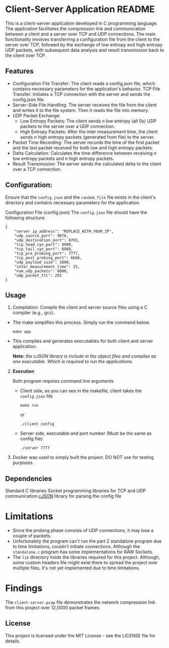 # Client-Server Application README
This is a client-server application developed in C programming language. The application facilitates the compression link and communication between a client and a server over TCP and UDP connections. The main functionality involves transferring a configuration file from the client to the server over TCP, followed by the exchange of low entropy and high entropy UDP packets, with subsequent data analysis and result transmission back to the client over TCP.

## Features
- Configuration File Transfer: The client reads a config.json file, which contains necessary parameters for the application's behavior.
TCP File Transfer: Initiates a TCP connection with the server and sends the config.json file.
- Server-Side File Handling: The server receives the file from the client and writes it to the file system. Then it reads the file into memory.
- UDP Packet Exchange:
	- Low Entropy Packets: The client sends *n* low entropy (all 0s) UDP packets to the server over a UDP connection.
	- High Entropy Packets: After the inter measurement time, the client sends *n* high entropy packets (generated from file) to the server.
- Packet Time Recording: The server records the time of the first packet and the last packet received for both low and high entropy packets.
- Delta Calculation: Calculates the time difference between receiving *n* low entropy packets and *n* high entropy packets.
- Result Transmission: The server sends the calculated delta to the client over a TCP connection.

## Configuration:
Ensure that the `config.json` and the `random_file` file exists in the client's directory and contains necessary parameters for the application.

Configuration File (config.json)
The `config.json` file should have the following structure:

```
{
    "server_ip_address": "REPLACE_WITH_YOUR_IP",
    "udp_source_port": 9876,
    "udp_destination_port": 8765,
    "tcp_head_syn_port": 9999,
    "tcp_tail_syn_port": 8888,
    "tcp_pre_probing_port": 7777,
    "tcp_post_probing_port": 6666,
    "udp_payload_size": 1000,
    "inter_measurement_time": 15,
    "num_udp_packets": 6000,
    "udp_packet_ttl": 255
}
```

## Usage
1. Compilation: Compile the client and server source files using a C compiler (e.g., gcc).
- The make simplifies this process. Simply run the command below.
	```
	make app
	```
- This compiles and generates executables for both client and server application. 

	**Note:** *the cJSON library is include in the object files and compiles as one executable. Which is required to run the applications.*

2. **Execution** 

	Both program requires command line arguments

	- Client side, as you can see in the makefile, client takes the `config.json` file
		```
		make run
		```
		or
		```
		./client config
		```

	- Server side, executable and port number (Must be the same as config file)
		```
		./server 7777
		```
3. Docker was used to simply built the project. DO NOT use for testing purposes.

## Dependencies
Standard C libraries
Socket programming libraries for TCP and UDP communication
[cJSON](https://github.com/DaveGamble/cJSON) library for parsing the config file

# Limitations
- Since the probing phase consists of UDP connections, it may lose a couple of packets.
- Unfortunately the program can't run the part 2 standalone program due to time limitations, couldn't initiate connections. Although the `standalone.c` program has some implementations for RAW Sockets.
- The `lib` directory holds the libraries required for this project. Although, some custom headers file might exist there to spread the project over multiple files, it's not yet implemented due to time limitations.

# Findings 
The `client-server.pcap` file demonstrates the network compression link from this project over 12,0000 packet frames.

## License
This project is licensed under the MIT License - see the LICENSE file for details.
